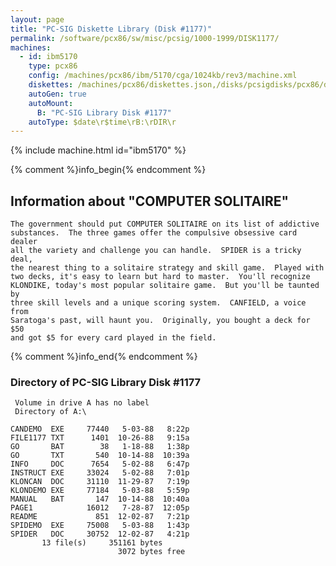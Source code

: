 ```yaml
---
layout: page
title: "PC-SIG Diskette Library (Disk #1177)"
permalink: /software/pcx86/sw/misc/pcsig/1000-1999/DISK1177/
machines:
  - id: ibm5170
    type: pcx86
    config: /machines/pcx86/ibm/5170/cga/1024kb/rev3/machine.xml
    diskettes: /machines/pcx86/diskettes.json,/disks/pcsigdisks/pcx86/diskettes.json
    autoGen: true
    autoMount:
      B: "PC-SIG Library Disk #1177"
    autoType: $date\r$time\rB:\rDIR\r
---
```


{% include machine.html id="ibm5170" %}

{% comment %}info_begin{% endcomment %}

## Information about "COMPUTER SOLITAIRE"

    The government should put COMPUTER SOLITAIRE on its list of addictive
    substances.  The three games offer the compulsive obsessive card dealer
    all the variety and challenge you can handle.  SPIDER is a tricky deal,
    the nearest thing to a solitaire strategy and skill game.  Played with
    two decks, it's easy to learn but hard to master.  You'll recognize
    KLONDIKE, today's most popular solitaire game.  But you'll be taunted by
    three skill levels and a unique scoring system.  CANFIELD, a voice from
    Saratoga's past, will haunt you.  Originally, you bought a deck for $50
    and got $5 for every card played in the field.
{% comment %}info_end{% endcomment %}


### Directory of PC-SIG Library Disk #1177

     Volume in drive A has no label
     Directory of A:\

    CANDEMO  EXE     77440   5-03-88   8:22p
    FILE1177 TXT      1401  10-26-88   9:15a
    GO       BAT        38   1-18-88   1:38p
    GO       TXT       540  10-14-88  10:39a
    INFO     DOC      7654   5-02-88   6:47p
    INSTRUCT EXE     33024   5-02-88   7:01p
    KLONCAN  DOC     31110  11-29-87   7:19p
    KLONDEMO EXE     77184   5-03-88   5:59p
    MANUAL   BAT       147  10-14-88  10:40a
    PAGE1            16012   7-28-87  12:05p
    README             851  12-02-87   7:21p
    SPIDEMO  EXE     75008   5-03-88   1:43p
    SPIDER   DOC     30752  12-02-87   4:21p
           13 file(s)     351161 bytes
                            3072 bytes free
